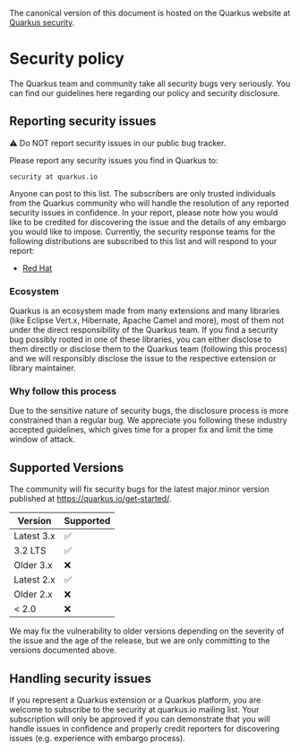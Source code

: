 <!-- content also visible in quarkusio/security
     copy changes there too -->

The canonical version of this document is hosted on the Quarkus website at [Quarkus security](https://quarkus.io/security/).

# Security policy

The Quarkus team and community take all security bugs very seriously.
You can find our guidelines here regarding our policy and security disclosure.

## Reporting security issues

:warning: Do NOT report security issues in our public bug tracker.

Please report any security issues you find in Quarkus to:

    security at quarkus.io

Anyone can post to this list. The subscribers are only trusted individuals from the Quarkus community who will handle the resolution of any reported security issues in confidence. In your report, please note how you would like to be credited for discovering the issue and the details of any embargo you would like to impose. Currently, the security response teams for the following distributions are subscribed to this list and will respond to your report:

* [Red Hat](https://access.redhat.com/security/team/contact/)

### Ecosystem

Quarkus is an ecosystem made from many extensions and many libraries (like Eclipse Vert.x, Hibernate, Apache Camel and more), most of them not under the direct responsibility of the Quarkus team.
If you find a security bug possibly rooted in one of these libraries, you can either disclose to them directly or disclose them to the Quarkus team (following this process) and we will responsibly disclose the issue to the respective extension or library maintainer.

### Why follow this process

Due to the sensitive nature of security bugs, the disclosure process is more constrained than a regular bug.
We appreciate you following these industry accepted guidelines, which gives time for a proper fix and limit the time window of attack.

## Supported Versions

The community will fix security bugs for the latest major.minor version published at <https://quarkus.io/get-started/>.

| Version | Supported          |
| ------- | ------------------ |
| Latest 3.x   | :white_check_mark: |
| 3.2 LTS   | :white_check_mark: |
| Older 3.x | :x:                |
| Latest 2.x   | :white_check_mark: |
| Older 2.x | :x:                |
| < 2.0 | :x:                |

We may fix the vulnerability to older versions depending on the severity of the issue and the age of the release, but we are only committing to the versions documented above.

## Handling security issues

If you represent a Quarkus extension or a Quarkus platform, you are welcome to subscribe to the security at quarkus.io mailing list. Your subscription will only be approved if you can demonstrate that you will handle issues in confidence and properly credit reporters for discovering issues (e.g. experience with embargo process).
